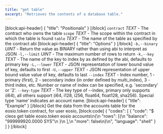 ```yaml
---
title: "get table"
excerpt: "Retrieves the contents of a database table."
---
```

[block:api-header]
{
  "title": "Positionals"
}
[/block]
`contract` _TEXT_ - The contract who owns the table
`scope` _TEXT_ - The scope within the contract in which the table is found
`table` _TEXT_ - The name of the table as specified by the contract abi
[block:api-header]
{
  "title": "Options"
}
[/block]
`-b,--binary` _UINT_ - Return the value as BINARY rather than using abi to interpret as JSON
`-l,--limit` _UINT_ - The maximum number of rows to return
`-k,--key` _TEXT_ - The name of the key to index by as defined by the abi, defaults to primary key
`-L,--lower` _TEXT_ - JSON representation of lower bound value of key, defaults to first
`-U,--upper` _TEXT_ - JSON representation of upper bound value value of key, defaults to last
`--index` _TEXT_ - Index number, 1 - primary (first), 2 - secondary index (in order defined by multi_index), 3 - third index, etc. Number or name of index can be specified, e.g. 'secondary' or '2'.
`--key-type` _TEXT_ - The key type of --index, primary only supports (i64), all others support (i64, i128, i256, float64, float128, sha256). Special type 'name' indicates an account name.
[block:api-header]
{
  "title": "Example"
}
[/block]
Get the data from the accounts table for the eosio.token contract, for user eosio,
[block:code]
{
  "codes": [
    {
      "code": "$ cleos get table eosio.token eosio accounts\n{\n  \"rows\": [{\n      \"balance\": \"999999920.0000 SYS\"\n    }\n  ],\n  \"more\": false\n}\n",
      "language": "shell"
    }
  ]
}
[/block]